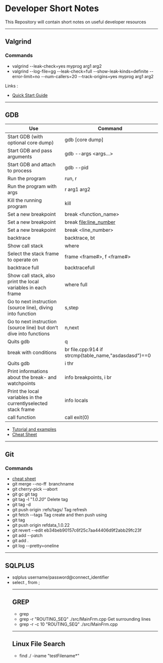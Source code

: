 # Developer Short Notes
This Repository will contain short notes on useful developer resources

---

## Valgrind
### Commands
* valgrind --leak-check=yes myprog arg1 arg2
* valgrind --log-file=gg --leak-check=full --show-leak-kinds=definite --error-limit=no --num-callers=20 --track-origins=yes myprog arg1 arg2

Links : 
* [Quick Start Guide](https://www.valgrind.org/docs/manual/quick-start.html#quick-start.interpret)

---

## GDB

|Use|Command|
|----------|-------------|
|Start GDB (with optional core dump)|gdb <program> [core dump]|
|Start GDB and pass arguments|gdb --args <program> <args…>|
|Start GDB and attach to process|gdb --pid <pid>|
|Run the program|run, r|
|Run the program with args|r arg1 arg2|
|Kill the running program|kill|
|Set a new breakpoint|break <function_name>|
|Set a new breakpoint|break <file:line_number>|
|Set a new breakpoint|break <line_number>|
|backtrace|backtrace, bt|
|Show call stack|where|
|Select the stack frame to operate on|frame <frame#>, f <frame#>|
|backtrace full|backtracefull|
|Show call stack, also print the local variables in each frame|where full|
|Go to next instruction (source line), diving into function|s,step |
|Go to next instruction (source line) but donʻt dive into functions|n,next|
|Quits gdb|q|
|break with conditions|br file.cpp:914 if strcmp(table_name,"asdasdasd")==0|
|Quits gdb|i thr|
|Print informations about the break- and watchpoints|info breakpoints, i br|
|Print the local variables in the currentlyselected stack frame|info locals|
|call function|call exit(0)|

* [Tutorial and examples](https://www.tutorialspoint.com/gnu_debugger/gdb_commands.htm)
* [Cheat Sheet](https://darkdust.net/files/GDB%20Cheat%20Sheet.pdf)  

---

## Git
### Commands
* [cheat sheet](file:///C:/Users/vikumw/Downloads/SWTM-2088_Atlassian-Git-Cheatsheet%20(1).pdf)
* git merge --no-ff  branchname
* git cherry-pick --abort
* git gc
git tag
* git tag -l "*1.0.20*"
Delete tag
* git tag -d <tag>
* git push origin :refs/tags/<tag>
Tag refresh
* git fetch --tags
Tag create and then push using
* git tag 
* git push origin refdata_1.0.22
* git revert --edit eb34beb90157c6f25c7aa44406d9f2abb29fc23f
* git add --patch <filename>
* git add .
* git log --pretty=oneline

---

## SQLPLUS
* sqlplus username/password@connect_identifier
* select <col1>,<col2> from <table>;

---

## GREP
* grep <options>  <pattern> <file or directory>
* grep -r  "ROUTING_SEQ" ./src/MainFrm.cpp
Get surrounding lines
* grep -r -c 10 "ROUTING_SEQ" ./src/MainFrm.cpp

---

## Linux File Search
* find ./ -iname "testFilename*"

